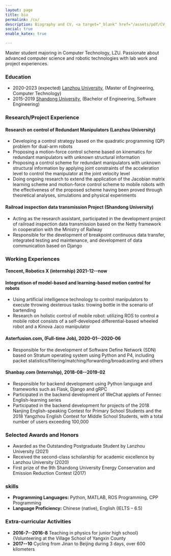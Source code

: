 ```yaml
---
layout: page
title: bio
permalink: /cv/
description: Biography and CV, <a target="_blank" href="/assets/pdf/CV_FJL_526.pdf"><strong>Download here </strong> </a> 
social: true
enable_katex: true

---
```

Master student majoring in Computer Technology, LZU. Passionate about advanced computer science and robotic technologies with lab work and project experiences.
### Education

* 2020-2023 (expected)        [Lanzhou University](https://en.lzu.edu.cn/),     (Master of Engineering, Computer Technology)
* 2015-2019                                [Shandong University](https://www.en.sdu.edu.cn/),    (Bachelor of Engineering, Software Engineering)

### Research/Project Experience
#### Research on control of  Redundant Manipulators  (Lanzhou University)

- Developing a control strategy based on the quadratic programming (QP) problem for dual-arm robots
- Proposing a motion-force control scheme based on kinematics for redundant manipulators with unknown structural information 
- Proposing a control scheme for redundant manipulators with unknown structural information by applying joint constraints of the acceleration level to control the manipulator at the joint velocity level
- Doing ongoing research to extend the application of the Jacobian matrix learning scheme and motion-force control scheme to mobile robots with the effectiveness of the proposed scheme having been proved through theoretical analyses, simulations and physical experiments

#### Railroad inspection data transmission Project (Shandong University)

- Acting as the research assistant, participated in the development project of railroad inspection data transmission based on the Netty framework in cooperation with the Ministry of Railway
- Responsible for the development of breakpoint continuous data transfer, integrated testing and maintenance, and development of data communication based on Django

### Working Experiences

#### Tencent, Robotics X (internship)                                                                                2021-12--now

####  Integratison of model-based and learning-based motion control for robots

-  Using artificial intelligence technology to control manipulators to execute throwing dexterous tasks: trowing bottle in the scenario of bartending
- Research on holistic control of mobile robot: utilizing ROS  to control a mobile robot consists of a self-developed differential-based wheeled robot and a Kinova Jaco manipulator

#### Asterfusion.com,  (Full-time Job),                                            2020-01--2020-06

-  Responsible for the development of Software Define Network (SDN) based on Stratum operating system using Python and P4, including packet statistics/filtering/matching/forwarding/broadcasting and others

####  Shanbay.com (Internship),                                                        2018-08--2019-02

- Responsible for backend development using Python language and frameworks such as Flask, Django and gRPC
- Participated in the backend development of WeChat applets of Fennec English-learning series
- Participated in the backend development for projects of the 2018 Nanjing English-speaking Contest for Primary School Students and the 2018 Yangzhou English Contest for Middle School Students, with a total number of users exceeding 100,000 

### Selected Awards and Honors

- Awarded as the Outstanding Postgraduate Student by Lanzhou University (2021)
- Received the second-class scholarship for academic excellence by Lanzhou University (2020)
- First prize of the 9th Shandong University Energy Conservation and Emission Reduction Contest (2017)

### skills

- **Programming Languages:** Python, MATLAB, ROS Programming, CPP Programming
- **Language Proficiency:** Chinese (native), English (IELTS – 6.5)

### Extra-curricular Activities

- **2016-7--2016-8** Teaching in physics for junior high school}{Volunteering at the Village School of Yangxin County
- **2017--10** Cycling from Jinan to Beijing during 3 days, over 600 kilometers
